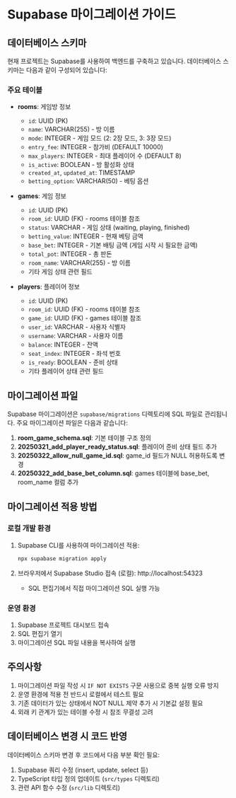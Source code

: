 # Supabase 마이그레이션 가이드

## 데이터베이스 스키마

현재 프로젝트는 Supabase를 사용하여 백엔드를 구축하고 있습니다. 데이터베이스 스키마는 다음과 같이 구성되어 있습니다:

### 주요 테이블

- **rooms**: 게임방 정보
  - `id`: UUID (PK)
  - `name`: VARCHAR(255) - 방 이름
  - `mode`: INTEGER - 게임 모드 (2: 2장 모드, 3: 3장 모드)
  - `entry_fee`: INTEGER - 참가비 (DEFAULT 10000)
  - `max_players`: INTEGER - 최대 플레이어 수 (DEFAULT 8)
  - `is_active`: BOOLEAN - 방 활성화 상태
  - `created_at`, `updated_at`: TIMESTAMP
  - `betting_option`: VARCHAR(50) - 베팅 옵션

- **games**: 게임 정보
  - `id`: UUID (PK)
  - `room_id`: UUID (FK) - rooms 테이블 참조
  - `status`: VARCHAR - 게임 상태 (waiting, playing, finished)
  - `betting_value`: INTEGER - 현재 베팅 금액
  - `base_bet`: INTEGER - 기본 배팅 금액 (게임 시작 시 필요한 금액)
  - `total_pot`: INTEGER - 총 판돈
  - `room_name`: VARCHAR(255) - 방 이름
  - 기타 게임 상태 관련 필드

- **players**: 플레이어 정보
  - `id`: UUID (PK)
  - `room_id`: UUID (FK) - rooms 테이블 참조
  - `game_id`: UUID (FK) - games 테이블 참조
  - `user_id`: VARCHAR - 사용자 식별자
  - `username`: VARCHAR - 사용자 이름
  - `balance`: INTEGER - 잔액
  - `seat_index`: INTEGER - 좌석 번호
  - `is_ready`: BOOLEAN - 준비 상태
  - 기타 플레이어 상태 관련 필드

## 마이그레이션 파일

Supabase 마이그레이션은 `supabase/migrations` 디렉토리에 SQL 파일로 관리됩니다. 주요 마이그레이션 파일은 다음과 같습니다:

1. **room_game_schema.sql**: 기본 테이블 구조 정의
2. **20250321_add_player_ready_status.sql**: 플레이어 준비 상태 필드 추가
3. **20250322_allow_null_game_id.sql**: game_id 필드가 NULL 허용하도록 변경
4. **20250322_add_base_bet_column.sql**: games 테이블에 base_bet, room_name 컬럼 추가

## 마이그레이션 적용 방법

### 로컬 개발 환경

1. Supabase CLI를 사용하여 마이그레이션 적용:
   ```bash
   npx supabase migration apply
   ```

2. 브라우저에서 Supabase Studio 접속 (로컬): http://localhost:54323
   - SQL 편집기에서 직접 마이그레이션 SQL 실행 가능

### 운영 환경

1. Supabase 프로젝트 대시보드 접속
2. SQL 편집기 열기
3. 마이그레이션 SQL 파일 내용을 복사하여 실행

## 주의사항

1. 마이그레이션 파일 작성 시 `IF NOT EXISTS` 구문 사용으로 중복 실행 오류 방지
2. 운영 환경에 적용 전 반드시 로컬에서 테스트 필요
3. 기존 데이터가 있는 상태에서 NOT NULL 제약 추가 시 기본값 설정 필요
4. 외래 키 관계가 있는 테이블 수정 시 참조 무결성 고려

## 데이터베이스 변경 시 코드 반영

데이터베이스 스키마 변경 후 코드에서 다음 부분 확인 필요:

1. Supabase 쿼리 수정 (insert, update, select 등)
2. TypeScript 타입 정의 업데이트 (`src/types` 디렉토리)
3. 관련 API 함수 수정 (`src/lib` 디렉토리)
